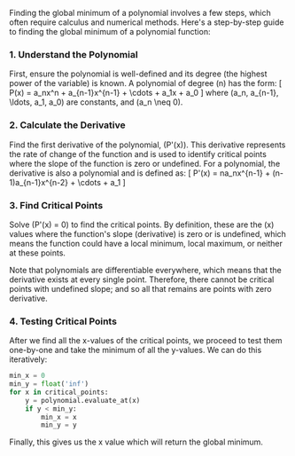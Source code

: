 Finding the global minimum of a polynomial involves a few steps, which often require calculus and numerical methods. Here's a step-by-step guide to finding the global minimum of a polynomial function:

### 1. Understand the Polynomial

First, ensure the polynomial is well-defined and its degree (the highest power of the variable) is known. A polynomial of degree \(n\) has the form:
\[ P(x) = a_nx^n + a_{n-1}x^{n-1} + \cdots + a_1x + a_0 \]
where \(a_n, a_{n-1}, \ldots, a_1, a_0\) are constants, and \(a_n \neq 0\).

### 2. Calculate the Derivative

Find the first derivative of the polynomial, \(P'(x)\). This derivative represents the rate of change of the function and is used to identify critical points where the slope of the function is zero or undefined. For a polynomial, the derivative is also a polynomial and is defined as:
\[ P'(x) = na_nx^{n-1} + (n-1)a_{n-1}x^{n-2} + \cdots + a_1 \]

### 3. Find Critical Points

Solve \(P'(x) = 0\) to find the critical points. By definition, these are the \(x\) values where the function's slope (derivative) is zero or is undefined, which means the function could have a local minimum, local maximum, or neither at these points.

Note that polynomials are differentiable everywhere, which means that the derivative exists at every single point. Therefore, there cannot be critical points with undefined slope; and so all that remains are points with zero derivative.

### 4. Testing Critical Points
After we find all the x-values of the critical points, we proceed to test them one-by-one and take the minimum of all the y-values. We can do this iteratively:
```py
min_x = 0
min_y = float('inf')
for x in critical_points:
    y = polynomial.evaluate_at(x)
    if y < min_y:
        min_x = x
        min_y = y
```

Finally, this gives us the x value which will return the global minimum.